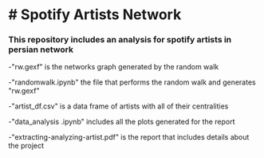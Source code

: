# # Spotify Artists Network

### This repository includes an analysis for spotify artists in persian network
-"rw.gexf" is the networks graph generated by the random walk

-"randomwalk.ipynb" the file that performs the random walk and generates "rw.gexf"

-"artist_df.csv" is a data frame of artists with all of their centralities

-"data_analysis .ipynb" includes all the plots generated for the report

-"extracting-analyzing-artist.pdf" is the report that includes details about the project
